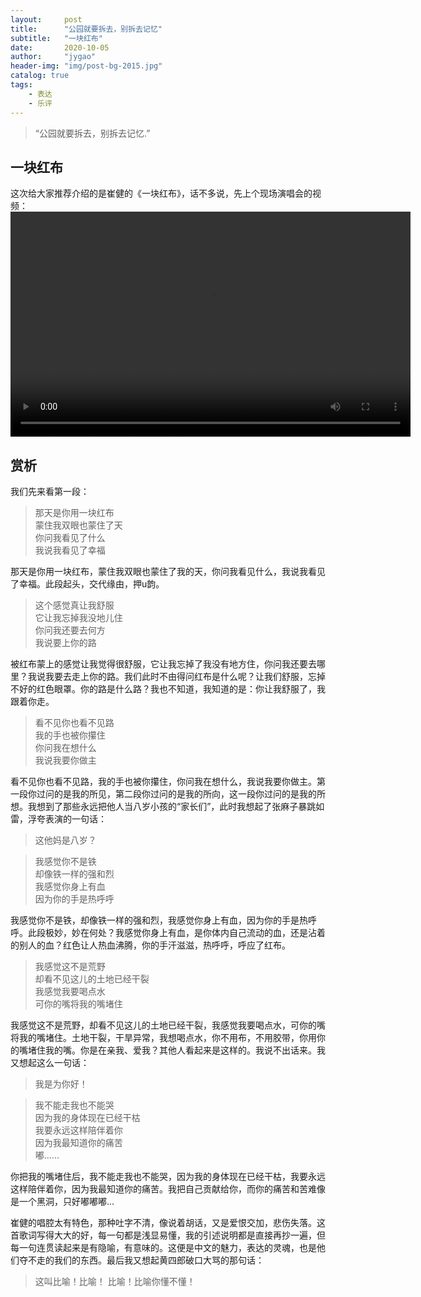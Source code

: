 ```yaml
---
layout:     post
title:      "公园就要拆去，别拆去记忆"
subtitle:   "一块红布"
date:       2020-10-05
author:     "jygao"
header-img: "img/post-bg-2015.jpg"
catalog: true
tags:
    - 表达
    - 乐评
---
```


> “公园就要拆去，别拆去记忆.”

##  一块红布

这次给大家推荐介绍的是崔健的《一块红布》，话不多说，先上个现场演唱会的视频：
<video type="video/mp4" width="640" height="360" src="https://vd3.bdstatic.com/mda-jkhx36xak8q81w2u/mda-jkhx36xak8q81w2u.mp4" controls="controls" poster="">
your browser does not support the  HTML5 Video element
</video>
## 赏析

我们先来看第一段：
>那天是你用一块红布    
蒙住我双眼也蒙住了天    
你问我看见了什么   
我说我看见了幸福   

那天是你用一块红布，蒙住我双眼也蒙住了我的天，你问我看见什么，我说我看见了幸福。此段起头，交代缘由，押u韵。


>这个感觉真让我舒服   
它让我忘掉我没地儿住   
你问我还要去何方   
我说要上你的路    

被红布蒙上的感觉让我觉得很舒服，它让我忘掉了我没有地方住，你问我还要去哪里？我说我要去走上你的路。我们此时不由得问红布是什么呢？让我们舒服，忘掉不好的红色眼罩。你的路是什么路？我也不知道，我知道的是：你让我舒服了，我跟着你走。


>看不见你也看不见路   
我的手也被你攥住   
你问我在想什么   
我说我要你做主    

看不见你也看不见路，我的手也被你攥住，你问我在想什么，我说我要你做主。第一段你过问的是我的所见，第二段你过问的是我的所向，这一段你过问的是我的所想。我想到了那些永远把他人当八岁小孩的“家长们”，此时我想起了张麻子暴跳如雷，浮夸表演的一句话：
> 这他妈是八岁？


>我感觉你不是铁   
却像铁一样的强和烈   
我感觉你身上有血   
因为你的手是热呼呼   

我感觉你不是铁，却像铁一样的强和烈，我感觉你身上有血，因为你的手是热呼呼。此段极妙，妙在何处？我感觉你身上有血，是你体内自己流动的血，还是沾着的别人的血？红色让人热血沸腾，你的手汗滋滋，热呼呼，呼应了红布。


>我感觉这不是荒野   
却看不见这儿的土地已经干裂   
我感觉我要喝点水   
可你的嘴将我的嘴堵住   

我感觉这不是荒野，却看不见这儿的土地已经干裂，我感觉我要喝点水，可你的嘴将我的嘴堵住。土地干裂，干旱异常，我想喝点水，你不用布，不用胶带，你用你的嘴堵住我的嘴。你是在亲我、爱我？其他人看起来是这样的。我说不出话来。我又想起这么一句话：
> 我是为你好！


>我不能走我也不能哭   
因为我的身体现在已经干枯   
我要永远这样陪伴着你   
因为我最知道你的痛苦   
嘟……    

你把我的嘴堵住后，我不能走我也不能哭，因为我的身体现在已经干枯，我要永远这样陪伴着你，因为我最知道你的痛苦。我把自己贡献给你，而你的痛苦和苦难像是一个黑洞，只好嘟嘟嘟...

崔健的唱腔太有特色，那种吐字不清，像说着胡话，又是爱恨交加，悲伤失落。这首歌词写得大大的好，每一句都是浅显易懂，我的引述说明都是直接再抄一遍，但每一句连贯读起来是有隐喻，有意味的。这便是中文的魅力，表达的灵魂，也是他们夺不走的我们的东西。最后我又想起黄四郎破口大骂的那句话：

> 这叫比喻！比喻！ 比喻！比喻你懂不懂！



